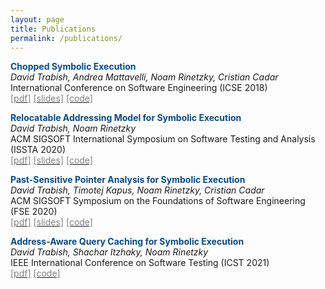 ```yaml
---
layout: page
title: Publications
permalink: /publications/
---
```


<span style="color:#074983">__Chopped Symbolic Execution__</span>  
_David Trabish, Andrea Mattavelli, Noam Rinetzky, Cristian Cadar_  
International Conference on Software Engineering (ICSE 2018)  
[<span style="color:grey">[pdf]</span>](/files/icse-2018.pdf)
[<span style="color:grey">[slides]</span>](/files/icse-2018-talk.pdf)
[<span style="color:grey">[code]</span>](https://github.com/davidtr1037/chopper)

<span style="color:#074983">__Relocatable Addressing Model for Symbolic Execution__</span>  
_David Trabish, Noam Rinetzky_  
ACM SIGSOFT International Symposium on Software Testing and Analysis (ISSTA 2020)  
[<span style="color:grey">[pdf]</span>](/files/issta20-ram.pdf)
[<span style="color:grey">[slides]</span>](/files/ram-issta20-conf.pdf)
[<span style="color:grey">[code]</span>](https://github.com/davidtr1037/klee-ram)

<span style="color:#074983">__Past-Sensitive Pointer Analysis for Symbolic Execution__</span>  
_David Trabish, Timotej Kapus, Noam Rinetzky, Cristian Cadar_  
ACM SIGSOFT Symposium on the Foundations of Software Engineering (FSE 2020)  
[<span style="color:grey">[pdf]</span>](/files/fse20main-p237-p-deb5bc6-47564-final.pdf)
[<span style="color:grey">[slides]</span>](/files/pspa-fse20.pdf)
[<span style="color:grey">[code]</span>](https://github.com/davidtr1037/klee-pspa)

<span style="color:#074983">__Address-Aware Query Caching for Symbolic Execution__</span>  
_David Trabish, Shachar Itzhaky, Noam Rinetzky_  
IEEE International Conference on Software Testing (ICST 2021)  
[<span style="color:grey">[pdf]</span>](/files/icst_2021_final.pdf)
[<span style="color:grey">[code]</span>](https://github.com/davidtr1037/klee-aaqc)
